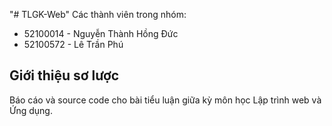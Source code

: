 "# TLGK-Web" 
Các thành viên trong nhóm:
- 52100014 - Nguyễn Thành Hồng Đức
- 52100572 - Lê Trần Phú

## Giới thiệu sơ lược
Báo cáo và source code cho bài tiểu luận giữa kỳ môn học Lập trình web và Ứng dụng.
